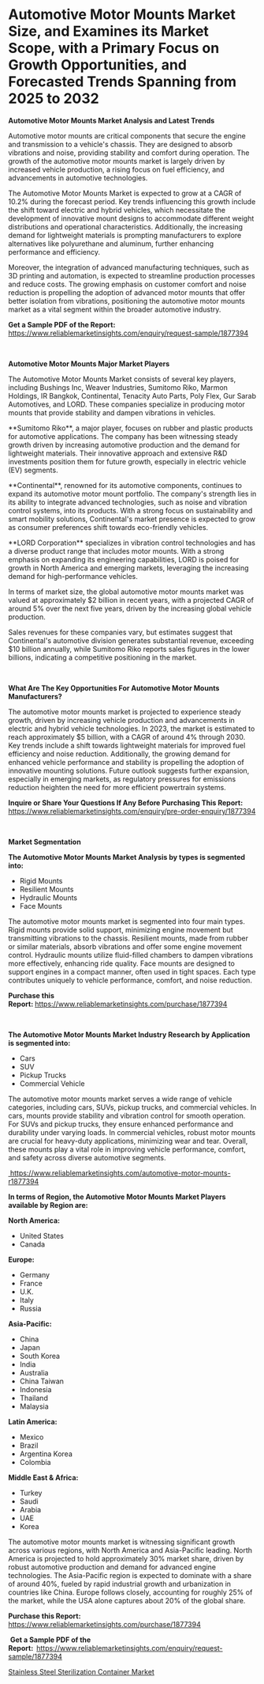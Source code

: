 <p><h1>Automotive Motor Mounts Market Size, and Examines its Market Scope, with a Primary Focus on Growth Opportunities, and Forecasted Trends Spanning from 2025 to 2032</h1></p><p><strong>Automotive Motor Mounts Market Analysis and Latest Trends</strong></p>
<p><p>Automotive motor mounts are critical components that secure the engine and transmission to a vehicle's chassis. They are designed to absorb vibrations and noise, providing stability and comfort during operation. The growth of the automotive motor mounts market is largely driven by increased vehicle production, a rising focus on fuel efficiency, and advancements in automotive technologies. </p><p>The Automotive Motor Mounts Market is expected to grow at a CAGR of 10.2% during the forecast period. Key trends influencing this growth include the shift toward electric and hybrid vehicles, which necessitate the development of innovative mount designs to accommodate different weight distributions and operational characteristics. Additionally, the increasing demand for lightweight materials is prompting manufacturers to explore alternatives like polyurethane and aluminum, further enhancing performance and efficiency.</p><p>Moreover, the integration of advanced manufacturing techniques, such as 3D printing and automation, is expected to streamline production processes and reduce costs. The growing emphasis on customer comfort and noise reduction is propelling the adoption of advanced motor mounts that offer better isolation from vibrations, positioning the automotive motor mounts market as a vital segment within the broader automotive industry.</p></p>
<p><strong>Get a Sample PDF of the Report:&nbsp;</strong> <a href="https://www.reliablemarketinsights.com/enquiry/request-sample/1877394?utm_campaign=3317&utm_medium=2&utm_source=Github&utm_content=ia&utm_term=10042025&utm_id=automotive-motor-mounts">https://www.reliablemarketinsights.com/enquiry/request-sample/1877394</a></p>
<p>&nbsp;</p>
<p><strong>Automotive Motor Mounts Major Market Players</strong></p>
<p><p>The Automotive Motor Mounts Market consists of several key players, including Bushings Inc, Weaver Industries, Sumitomo Riko, Marmon Holdings, IR Bangkok, Continental, Tenacity Auto Parts, Poly Flex, Gur Sarab Automotives, and LORD. These companies specialize in producing motor mounts that provide stability and dampen vibrations in vehicles.</p><p>**Sumitomo Riko**, a major player, focuses on rubber and plastic products for automotive applications. The company has been witnessing steady growth driven by increasing automotive production and the demand for lightweight materials. Their innovative approach and extensive R&D investments position them for future growth, especially in electric vehicle (EV) segments.</p><p>**Continental**, renowned for its automotive components, continues to expand its automotive motor mount portfolio. The company's strength lies in its ability to integrate advanced technologies, such as noise and vibration control systems, into its products. With a strong focus on sustainability and smart mobility solutions, Continental's market presence is expected to grow as consumer preferences shift towards eco-friendly vehicles.</p><p>**LORD Corporation** specializes in vibration control technologies and has a diverse product range that includes motor mounts. With a strong emphasis on expanding its engineering capabilities, LORD is poised for growth in North America and emerging markets, leveraging the increasing demand for high-performance vehicles.</p><p>In terms of market size, the global automotive motor mounts market was valued at approximately $2 billion in recent years, with a projected CAGR of around 5% over the next five years, driven by the increasing global vehicle production.</p><p>Sales revenues for these companies vary, but estimates suggest that Continental's automotive division generates substantial revenue, exceeding $10 billion annually, while Sumitomo Riko reports sales figures in the lower billions, indicating a competitive positioning in the market.</p></p>
<p>&nbsp;</p>
<p><strong>What Are The Key Opportunities For Automotive Motor Mounts Manufacturers?</strong></p>
<p><p>The automotive motor mounts market is projected to experience steady growth, driven by increasing vehicle production and advancements in electric and hybrid vehicle technologies. In 2023, the market is estimated to reach approximately $5 billion, with a CAGR of around 4% through 2030. Key trends include a shift towards lightweight materials for improved fuel efficiency and noise reduction. Additionally, the growing demand for enhanced vehicle performance and stability is propelling the adoption of innovative mounting solutions. Future outlook suggests further expansion, especially in emerging markets, as regulatory pressures for emissions reduction heighten the need for more efficient powertrain systems.</p></p>
<p><strong>Inquire or Share Your Questions If Any Before Purchasing This Report:</strong> <a href="https://www.reliablemarketinsights.com/enquiry/pre-order-enquiry/1877394?utm_campaign=3317&utm_medium=2&utm_source=Github&utm_content=ia&utm_term=10042025&utm_id=automotive-motor-mounts">https://www.reliablemarketinsights.com/enquiry/pre-order-enquiry/1877394</a></p>
<p>&nbsp;</p>
<p><strong>Market Segmentation</strong></p>
<p><strong>The Automotive Motor Mounts Market Analysis by types is segmented into:</strong></p>
<p><ul><li>Rigid Mounts</li><li>Resilient Mounts</li><li>Hydraulic Mounts</li><li>Face Mounts</li></ul></p>
<p><p>The automotive motor mounts market is segmented into four main types. Rigid mounts provide solid support, minimizing engine movement but transmitting vibrations to the chassis. Resilient mounts, made from rubber or similar materials, absorb vibrations and offer some engine movement control. Hydraulic mounts utilize fluid-filled chambers to dampen vibrations more effectively, enhancing ride quality. Face mounts are designed to support engines in a compact manner, often used in tight spaces. Each type contributes uniquely to vehicle performance, comfort, and noise reduction.</p></p>
<p><strong>Purchase this Report:&nbsp;</strong><a href="https://www.reliablemarketinsights.com/purchase/1877394?utm_campaign=3317&utm_medium=2&utm_source=Github&utm_content=ia&utm_term=10042025&utm_id=automotive-motor-mounts">https://www.reliablemarketinsights.com/purchase/1877394</a></p>
<p>&nbsp;</p>
<p><strong>The Automotive Motor Mounts Market Industry Research by Application is segmented into:</strong></p>
<p><ul><li>Cars</li><li>SUV</li><li>Pickup Trucks</li><li>Commercial Vehicle</li></ul></p>
<p><p>The automotive motor mounts market serves a wide range of vehicle categories, including cars, SUVs, pickup trucks, and commercial vehicles. In cars, mounts provide stability and vibration control for smooth operation. For SUVs and pickup trucks, they ensure enhanced performance and durability under varying loads. In commercial vehicles, robust motor mounts are crucial for heavy-duty applications, minimizing wear and tear. Overall, these mounts play a vital role in improving vehicle performance, comfort, and safety across diverse automotive segments.</p></p>
<p><a href="https://www.reliablemarketinsights.com/automotive-motor-mounts-r1877394?utm_campaign=3317&utm_medium=2&utm_source=Github&utm_content=ia&utm_term=10042025&utm_id=automotive-motor-mounts">&nbsp;https://www.reliablemarketinsights.com/automotive-motor-mounts-r1877394</a></p>
<p><strong>In terms of Region, the Automotive Motor Mounts Market Players available by Region are:</strong></p>
<p>
    <p> <strong> North America: </strong>
        <ul>
            <li>United States</li>
            <li>Canada</li>
        </ul>
        </p> 
    <p> <strong> Europe: </strong>
        <ul>
            <li>Germany</li>
            <li>France</li>
            <li>U.K.</li>
            <li>Italy</li>
            <li>Russia</li>
        </ul>
        </p> 
    <p> <strong> Asia-Pacific: </strong>
        <ul>
            <li>China</li>
            <li>Japan</li>
            <li>South Korea</li>
            <li>India</li>
            <li>Australia</li>
            <li>China Taiwan</li>
            <li>Indonesia</li>
            <li>Thailand</li>
            <li>Malaysia</li>
        </ul>
        </p> 
    <p> <strong> Latin America: </strong>
        <ul>
            <li>Mexico</li>
            <li>Brazil</li>
            <li>Argentina Korea</li>
            <li>Colombia</li>
        </ul>
        </p> 
    <p> <strong> Middle East & Africa: </strong>
        <ul>
            <li>Turkey</li>
            <li>Saudi</li>
            <li>Arabia</li>
            <li>UAE</li>
            <li>Korea</li>
        </ul>
    </p>
    </p>
<p><p>The automotive motor mounts market is witnessing significant growth across various regions, with North America and Asia-Pacific leading. North America is projected to hold approximately 30% market share, driven by robust automotive production and demand for advanced engine technologies. The Asia-Pacific region is expected to dominate with a share of around 40%, fueled by rapid industrial growth and urbanization in countries like China. Europe follows closely, accounting for roughly 25% of the market, while the USA alone captures about 20% of the global share.</p></p>
<p><strong>Purchase this Report: </strong><a href="https://www.reliablemarketinsights.com/purchase/1877394?utm_campaign=3317&utm_medium=2&utm_source=Github&utm_content=ia&utm_term=10042025&utm_id=automotive-motor-mounts">https://www.reliablemarketinsights.com/purchase/1877394</a></p>
<p>&nbsp;<strong>Get a Sample PDF of the Report:&nbsp;&nbsp;</strong><a href="https://www.reliablemarketinsights.com/enquiry/request-sample/1877394?utm_campaign=3317&utm_medium=2&utm_source=Github&utm_content=ia&utm_term=10042025&utm_id=automotive-motor-mounts">https://www.reliablemarketinsights.com/enquiry/request-sample/1877394</a></p>
<p><strong></strong></p>
<p><p><a href="https://github.com/lestymbango/Market-Research-Report-List-1/blob/main/stainless-steel-sterilization-container-market.md?utm_campaign=3317&utm_medium=2&utm_source=Github&utm_content=ia&utm_term=10042025&utm_id=automotive-motor-mounts">Stainless Steel Sterilization Container Market</a></p></p>